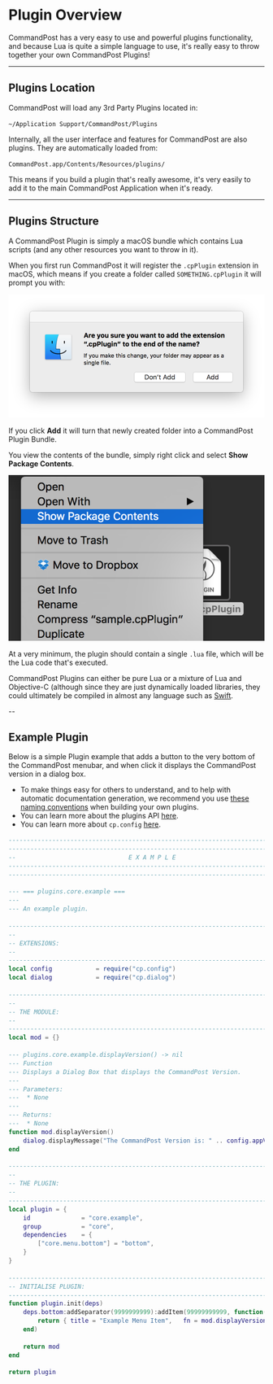 # Plugin Overview

CommandPost has a very easy to use and powerful plugins functionality, and because Lua is quite a simple language to use, it's really easy to throw together your own CommandPost Plugins!

---

## Plugins Location

CommandPost will load any 3rd Party Plugins located in:

`~/Application Support/CommandPost/Plugins`

Internally, all the user interface and features for CommandPost are also plugins. They are automatically loaded from:

`CommandPost.app/Contents/Resources/plugins/`

This means if you build a plugin that's really awesome, it's very easily to add it to the main CommandPost Application when it's ready.

---

## Plugins Structure

A CommandPost Plugin is simply a macOS bundle which contains Lua scripts (and any other resources you want to throw in it).

When you first run CommandPost it will register the `.cpPlugin` extension in macOS, which means if you create a folder called `SOMETHING.cpPlugin` it will prompt you with:

![CommandPost Plugin](images/cpplugin.png)

If you click **Add** it will turn that newly created folder into a CommandPost Plugin Bundle.

You view the contents of the bundle, simply right click and select **Show Package Contents**.

![Show Package Contents](images/show-package-contents.png)

At a very minimum, the plugin should contain a single `.lua` file, which will be the Lua code that's executed.

CommandPost Plugins can either be pure Lua or a mixture of Lua and Objective-C (although since they are just dynamically loaded libraries, they could ultimately be compiled in almost any language such as [Swift](https://developer.apple.com/swift/).

--

## Example Plugin

Below is a simple Plugin example that adds a button to the very bottom of the CommandPost menubar, and when click it displays the CommandPost version in a dialog box.

* To make things easy for others to understand, and to help with automatic documentation generation, we recommend you use [these naming conventions](https://dev.commandpost.io/naming_conventions.html) when building your own plugins.
* You can learn more about the plugins API [here](https://dev.commandpost.io/api/cp/cp.plugins.html).
* You can learn more about `cp.config` [here](https://dev.commandpost.io/api/cp/cp.config.html).

```lua
--------------------------------------------------------------------------------
--------------------------------------------------------------------------------
--                               E X A M P L E                                --
--------------------------------------------------------------------------------
--------------------------------------------------------------------------------

--- === plugins.core.example ===
---
--- An example plugin.

--------------------------------------------------------------------------------
--
-- EXTENSIONS:
--
--------------------------------------------------------------------------------
local config			= require("cp.config")
local dialog			= require("cp.dialog")

--------------------------------------------------------------------------------
--
-- THE MODULE:
--
--------------------------------------------------------------------------------
local mod = {}

--- plugins.core.example.displayVersion() -> nil
--- Function
--- Displays a Dialog Box that displays the CommandPost Version.
---
--- Parameters:
---  * None
---
--- Returns:
---  * None
function mod.displayVersion()
	dialog.displayMessage("The CommandPost Version is: " .. config.appVersion)
end

--------------------------------------------------------------------------------
--
-- THE PLUGIN:
--
--------------------------------------------------------------------------------
local plugin = {
	id				= "core.example",
	group			= "core",
	dependencies	= {
		["core.menu.bottom"] = "bottom",
	}
}

--------------------------------------------------------------------------------
-- INITIALISE PLUGIN:
--------------------------------------------------------------------------------
function plugin.init(deps)
	deps.bottom:addSeparator(9999999999):addItem(99999999999, function()
		return { title = "Example Menu Item",	fn = mod.displayVersion }
	end)

	return mod
end

return plugin
```